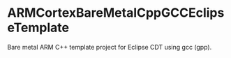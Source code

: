# ARMCortexBareMetalCppGCCEclipseTemplate
Bare metal ARM C++ template project for Eclipse CDT using gcc (gpp).
